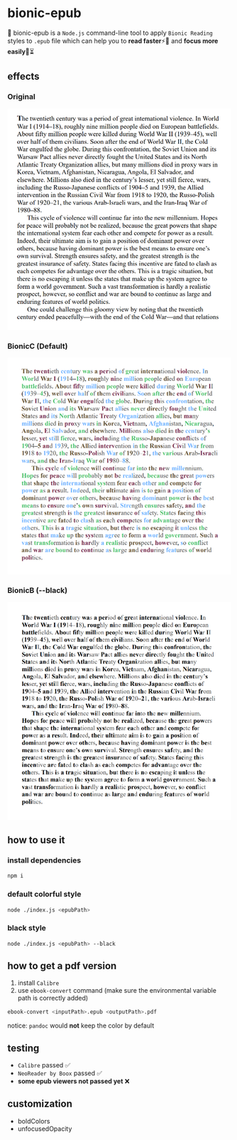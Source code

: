 # bionic-epub
📔 bionic-epub is a `Node.js` command-line tool to apply `Bionic Reading` styles to `.epub` file which can help you to **read faster**⚡🌠 and **focus more easily**🌳⏳

## effects
### Original
![Original](./screenshots/Original.png)

### BionicC (Default)
![Bionic](./screenshots/BionicC.png)

### BionicB (--black)
![BionicB](./screenshots/BionicB.png)


## how to use it
### install dependencies
```bash
npm i
```

### default colorful style
```bash
node ./index.js <epubPath>
```

### black style
```bash
node ./index.js <epubPath> --black
```

## how to get a pdf version
1. install `Calibre`
2. use `ebook-convert` command (make sure the environmental variable path is correctly added)
```bash
ebook-convert <inputPath>.epub <outputPath>.pdf
```

notice: `pandoc` would **not** keep the color by default

## testing
- `Calibre` passed ✅
- `NeoReader by Boox` passed ✅
- **some epub viewers not passed yet** ❌

## customization
- boldColors
- unfocusedOpacity
